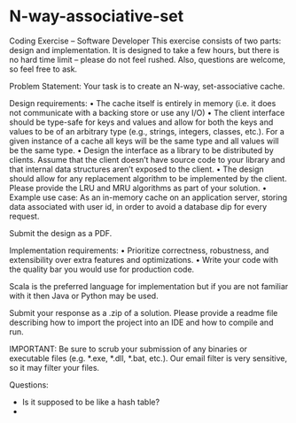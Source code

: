 # N-way-associative-set
Coding Exercise – Software Developer
This exercise consists of two parts: design and implementation. It is designed to take a few hours, but
there is no hard time limit – please do not feel rushed. Also, questions are welcome, so feel free to ask.

Problem Statement:
Your task is to create an N-way, set-associative cache.

Design requirements:
•	The cache itself is entirely in memory (i.e. it does not communicate with a backing store or use any I/O)
•	The client interface should be type-safe for keys and values and allow for both the keys and
values to be of an arbitrary type (e.g., strings, integers, classes, etc.). For a given instance of a
cache all keys will be the same type and all values will be the same type.
•	Design the interface as a library to be distributed by clients. Assume that the client doesn’t have source code to your library and that internal data structures aren’t exposed to the client.
•	The design should allow for any replacement algorithm to be implemented by the client. Please provide the LRU and MRU algorithms as part of your solution.
•	Example use case: As an in-memory cache on an application server, storing data associated with user id, in order to avoid a database dip for every request.

Submit the design as a PDF.

Implementation requirements:
•	Prioritize correctness, robustness, and extensibility over extra features and optimizations.
•	Write your code with the quality bar you would use for production code.

Scala is the preferred language for implementation but if you are not familiar with it then Java or Python may be used.

Submit your response as a .zip of a solution. Please provide a readme file describing how to import the project into an IDE and how to compile and run.  

IMPORTANT: Be sure to scrub your submission of any binaries or executable files (e.g. *.exe, *.dll, *.bat,
etc.). Our email filter is very sensitive, so it may filter your files.


Questions:
- Is it supposed to be like a hash table?
-
